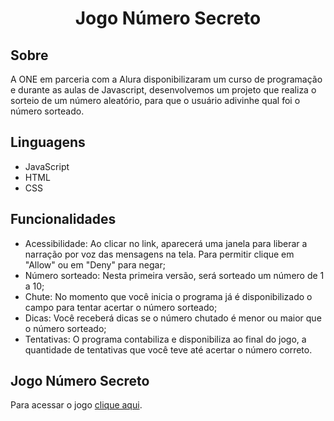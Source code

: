 <h1 align="center"> Jogo Número Secreto </h1>


## Sobre
A ONE em parceria com a Alura disponibilizaram um curso de programação e durante as aulas de Javascript, desenvolvemos um projeto que realiza o sorteio de um número aleatório, para que o usuário adivinhe qual foi o número sorteado. 


## Linguagens 

- JavaScript
- HTML
- CSS


## Funcionalidades

- Acessibilidade: Ao clicar no link, aparecerá uma janela para liberar a narração por voz das mensagens na tela. Para permitir clique em "Allow" ou em "Deny" para negar;
- Número sorteado: Nesta primeira versão, será sorteado um número de 1 a 10;
- Chute: No momento que você inicia o programa já é disponibilizado o campo para tentar acertar o número sorteado;
- Dicas: Você receberá dicas se o número chutado é menor ou maior que o número sorteado;
- Tentativas: O programa contabiliza e disponibiliza ao final do jogo, a quantidade de tentativas que você teve até acertar o número correto.
  


## Jogo Número Secreto


Para acessar o jogo [clique aqui](https://jogo-one-khaki.vercel.app/).
